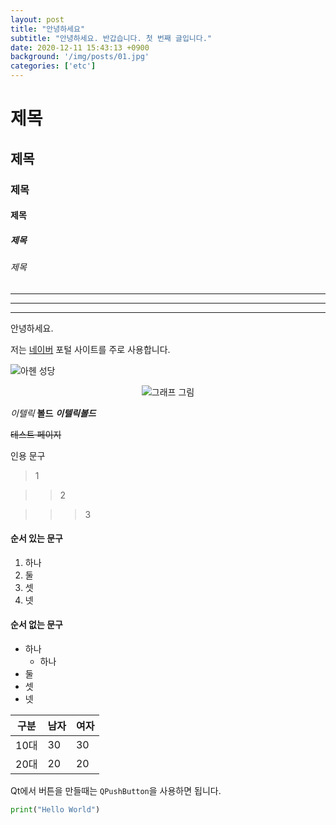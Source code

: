 ```yaml
---
layout: post
title: "안녕하세요"
subtitle: "안녕하세요. 반갑습니다. 첫 번째 글입니다."
date: 2020-12-11 15:43:13 +0900
background: '/img/posts/01.jpg'
categories: ['etc']
---
```


# 제목

## 제목

### 제목

#### 제목

##### 제목 

###### 제목 


***

---
___


안녕하세요.

저는 [네이버](https://www.naver.com) 포털 사이트를 주로 사용합니다.

![아헨 성당](https://d3b39vpyptsv01.cloudfront.net/photo/1/2/e88ceb60dca0c972610ad29ea0888a61_l.jpg)

<p style="text-align:center;"> <img src="https://d3b39vpyptsv01.cloudfront.net/photo/1/2/e88ceb60dca0c972610ad29ea0888a61_l.jpg" alt="그래프 그림"> </p>

*이텔릭* **볼드**  ***이텔릭볼드***

~~테스트 페이지~~

인용 문구
> 1

>> 2

>>> 3

#### 순서 있는 문구
1. 하나 
2. 둘 
3. 셋 
4. 넷 


#### 순서 없는 문구
- 하나
  - 하나
- 둘
- 셋
- 넷

| 구분 | 남자 | 여자 |
| --- | --- | --- |
| 10대 | 30 | 30 |
| 20대 | 20 | 20 |

Qt에서 버튼을 만들때는 `QPushButton`을 사용하면 됩니다.


```python
print("Hello World")
```



